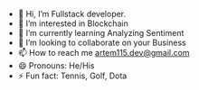 - 👋 Hi, I’m Fullstack developer.
- 👀 I’m interested in Blockchain
- 🌱 I’m currently learning Analyzing Sentiment
- 💞️ I’m looking to collaborate on your Business
- 📫 How to reach me artem115.dev@gmail.com
- 😄 Pronouns: He/His
- ⚡ Fun fact: Tennis, Golf, Dota

<!---
korniartem/korniartem is a ✨ special ✨ repository because its `README.md` (this file) appears on your GitHub profile.
You can click the Preview link to take a look at your changes.
--->
